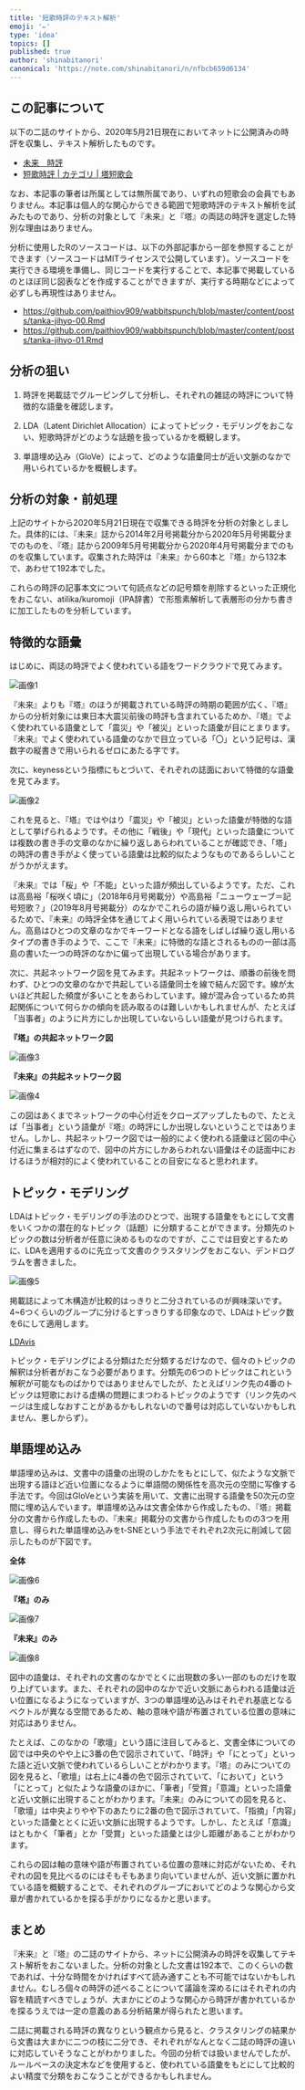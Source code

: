 ```yaml
---
title: '短歌時評のテキスト解析'
emoji: '✏️'
type: 'idea'
topics: []
published: true
author: 'shinabitanori'
canonical: 'https://note.com/shinabitanori/n/nfbcb659d6134'
---
```


## この記事について

以下の二誌のサイトから、2020年5月21日現在においてネットに公開済みの時評を収集し、テキスト解析したものです。

* [未来　時評](http://www.miraitankakai.com/comments.html)
* [短歌時評 \| カテゴリ \| 塔短歌会](http://toutankakai.com/magazine/category/tanka_jihyo/)

なお、本記事の筆者は所属としては無所属であり、いずれの短歌会の会員でもありません。本記事は個人的な関心からできる範囲で短歌時評のテキスト解析を試みたものであり、分析の対象として『未来』と『塔』の両誌の時評を選定した特別な理由はありません。

分析に使用したRのソースコードは、以下の外部記事から一部を参照することができます（ソースコードはMITライセンスで公開しています）。ソースコードを実行できる環境を準備し、同じコードを実行することで、本記事で掲載しているのとほぼ同じ図表などを作成することができますが、実行する時期などによって必ずしも再現性はありません。

* https://github.com/paithiov909/wabbitspunch/blob/master/content/posts/tanka-jihyo-00.Rmd
* https://github.com/paithiov909/wabbitspunch/blob/master/content/posts/tanka-jihyo-01.Rmd

## 分析の狙い

1. 時評を掲載誌でグルーピングして分析し、それぞれの雑誌の時評について特徴的な語彙を確認します。

2. LDA（Latent Dirichlet Allocation）によってトピック・モデリングをおこない、短歌時評がどのような話題を扱っているかを概観します。

3. 単語埋め込み（GloVe）によって、どのような語彙同士が近い文脈のなかで用いられているかを概観します。

## 分析の対象・前処理

上記のサイトから2020年5月21日現在で収集できる時評を分析の対象としました。具体的には、『未来』誌から2014年2月号掲載分から2020年5月号掲載分までのものを、『塔』誌から2009年5月号掲載分から2020年4月号掲載分までのものを収集しています。収集された時評は『未来』から60本と『塔』から132本で、あわせて192本でした。

これらの時評の記事本文について句読点などの記号類を削除するといった正規化をおこない、atilika/kuromoji（IPA辞書）で形態素解析して表層形の分かち書きに加工したものを分析しています。

## 特徴的な語彙

はじめに、両誌の時評でよく使われている語をワードクラウドで見てみます。

![&#x753B;&#x50CF;1](https://assets.st-note.com/production/uploads/images/26268702/picture_pc_1d90be3ca1322ec088bb32091dcea556.png)

『未来』よりも『塔』のほうが掲載されている時評の時期の範囲が広く、『塔』からの分析対象には東日本大震災前後の時評も含まれているためか、『塔』でよく使われている語彙として「震災」や「被災」といった語彙が目にとまります。『未来』でよく使われている語彙のなかで目立っている「〇」という記号は、漢数字の縦書きで用いられるゼロにあたる字です。

次に、keynessという指標にもとづいて、それぞれの誌面において特徴的な語彙を見てみます。

![&#x753B;&#x50CF;2](https://assets.st-note.com/production/uploads/images/26269238/picture_pc_aa01e8671a80db71427366833e3da1f2.png)

これを見ると、『塔』ではやはり「震災」や「被災」といった語彙が特徴的な語として挙げられるようです。その他に「戦後」や「現代」といった語彙については複数の書き手の文章のなかに繰り返しあらわれていることが確認でき、「塔」の時評の書き手がよく使っている語彙は比較的似たようなものであるらしいことがうかがえます。

『未来』では「桜」や「不能」といった語が頻出しているようです。ただ、これは高島裕「桜咲く頃に」（2018年6月号掲載分）や高島裕「ニューウェーブ＝記号短歌？」（2019年8月号掲載分）のなかでこれらの語が繰り返し用いられているためで、『未来』の時評全体を通じてよく用いられている表現ではありません。高島はひとつの文章のなかでキーワードとなる語をしばしば繰り返し用いるタイプの書き手のようで、ここで『未来』に特徴的な語とされるものの一部は高島の書いた一つの時評のなかに偏って出現している場合があります。

次に、共起ネットワーク図を見てみます。共起ネットワークは、順番の前後を問わず、ひとつの文章のなかで共起している語彙同士を線で結んだ図です。線が太いほど共起した頻度が多いことをあらわしています。線が混み合っているため共起関係について何らかの傾向を読み取るのは難しいかもしれませんが、たとえば「当事者」のように片方にしか出現していないらしい語彙が見つけられます。

**『塔』の共起ネットワーク図**

![&#x753B;&#x50CF;3](https://assets.st-note.com/production/uploads/images/26269964/picture_pc_ccea982dcbfc608f80e0b97c07a1d267.png)

**『未来』の共起ネットワーク図**

![&#x753B;&#x50CF;4](https://assets.st-note.com/production/uploads/images/26270018/picture_pc_ecf4cd1934cd50fd68f250c70d8de912.png)

この図はあくまでネットワークの中心付近をクローズアップしたもので、たとえば「当事者」という語彙が『塔』の時評にしか出現しないということではありません。しかし、共起ネットワーク図では一般的によく使われる語彙ほど図の中心付近に集まるはずなので、図中の片方にしかあらわれない語彙はその誌面中におけるほうが相対的によく使われていることの目安になると思われます。

## トピック・モデリング

LDAはトピック・モデリングの手法のひとつで、出現する語彙をもとにして文書をいくつかの潜在的なトピック（話題）に分類することができます。分類先のトピックの数は分析者が任意に決めるものなのですが、ここでは目安とするために、LDAを適用するのに先立って文書のクラスタリングをおこない、デンドログラムを書きました。

![&#x753B;&#x50CF;5](https://assets.st-note.com/production/uploads/images/26271374/picture_pc_dafdde95bd764afd50d23ca24f79cd07.png)

掲載誌によって木構造が比較的はっきりと二分されているのが興味深いです。4~6つくらいのグループに分けるとすっきりする印象なので、LDAはトピック数を6にして適用します。

[LDAvis](https://wabbitspunch.netlify.app/ldavis/analysis-tanka-jihyo/)

トピック・モデリングによる分類はただ分類するだけなので、個々のトピックの解釈は分析者がおこなう必要があります。分類先の6つのトピックはこれという解釈が可能なものばかりではありませんでしたが、たとえばリンク先の4番のトピックは短歌における虚構の問題にまつわるトピックのようです（リンク先のページは生成しなおすことがあるかもしれないので番号は対応していないかもしれません、悪しからず）。

## 単語埋め込み

単語埋め込みは、文書中の語彙の出現のしかたをもとにして、似たような文脈で出現する語ほど近い位置になるように単語間の関係性を高次元の空間に写像する手法です。今回はGloVeという実装を用いて、文書に出現する語彙を50次元の空間に埋め込んでいます。単語埋め込みは文書全体から作成したもの、『塔』掲載分の文書から作成したもの、『未来』掲載分の文書から作成したものの3つを用意し、得られた単語埋め込みをt-SNEという手法でそれぞれ2次元に削減して図示したものが下図です。

**全体**

![&#x753B;&#x50CF;6](https://assets.st-note.com/production/uploads/images/26293956/picture_pc_2f8d32a7b38fdbc27a4d245fb7744d47.png)

**『塔』のみ**

![&#x753B;&#x50CF;7](https://assets.st-note.com/production/uploads/images/26294043/picture_pc_71db14d2792b6c63f42c08476bc47b08.png)

**『未来』のみ**

![&#x753B;&#x50CF;8](https://assets.st-note.com/production/uploads/images/26295133/picture_pc_05359ab32b88557a3ebecb89e79175ed.png)

図中の語彙は、それぞれの文書のなかでとくに出現数の多い一部のものだけを取り上げています。また、それぞれの図中のなかで近い文脈にあらわれる語彙は近い位置になるようになっていますが、3つの単語埋め込みはそれぞれ基底となるベクトルが異なる空間であるため、軸の意味や語が布置されている位置の意味に対応はありません。

たとえば、このなかの「歌壇」という語に注目してみると、文書全体についての図では中央のやや上に3番の色で図示されていて、「時評」や「にとって」といった語と近い文脈で使われているらしいことがわかります。『塔』のみについての図を見ると、「歌壇」は右上に4番の色で図示されていて、「において」という「にとって」と似たような語彙のほかに、「筆者」「受賞」「意識」といった語彙と近い文脈に出現することがわかります。『未来』のみについての図を見ると、「歌壇」は中央よりやや下のあたりに2番の色で図示されていて、「指摘」「内容」といった語彙ととくに近い文脈に出現するようです。しかし、たとえば「意識」はともかく「筆者」とか「受賞」といった語彙とは少し距離があることがわかります。

これらの図は軸の意味や語が布置されている位置の意味に対応がないため、それぞれの図を見比べるのにはそもそもあまり向いていませんが、近い文脈に置かれている語を概観することで、それぞれのグループにおいてどのような関心から文章が書かれているかを探る手がかりになるかと思います。

## まとめ

『未来』と『塔』の二誌のサイトから、ネットに公開済みの時評を収集してテキスト解析をおこないました。分析の対象とした文書は192本で、このくらいの数であれば、十分な時間をかければすべて読み通すことも不可能ではないかもしれません。むしろ個々の時評の述べることについて議論を深めるにはそれぞれの内容を精読すべきでしょうが、大まかにどのような関心から時評が書かれているかを探るうえでは一定の意義のある分析結果が得られたと思います。

二誌に掲載される時評の異なりという観点から見ると、クラスタリングの結果から文書は大まかに二つの枝に二分でき、それぞれがなんとなく二誌の時評の違いに対応していそうなことがわかりました。今回の分析では扱いませんでしたが、ルールベースの決定木などを使用すると、使われている語彙をもとにして比較的よい精度で分類をおこなうことができるかもしれません。

